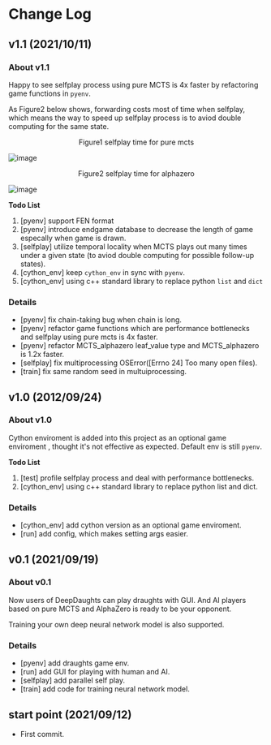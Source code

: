 <!--
 * @Author: Zeng Siwei
 * @Date: 2021-10-11 15:34:11
 * @LastEditors: Zeng Siwei
 * @LastEditTime: 2021-10-14 00:26:27
 * @Description: 
-->

# Change Log
## v1.1 (2021/10/11)
### About v1.1
Happy to see selfplay process using pure MCTS is 4x faster by refactoring game functions in `pyenv`.

As Figure2 below shows, forwarding costs most of time when selfplay, which means the way 
to speed up selfplay process is to aviod double computing for the same state.

<center>Figure1 selfplay time for pure mcts</center>

![image](./savedata/selfplay_profile_1_1_20211010_0045.svg)

<center>Figure2 selfplay time for alphazero</center>

![image](./savedata/selfplay_profile_1_1_20211010_1226.svg)

**Todo List**
1. [pyenv] support FEN format 
2. [pyenv] introduce endgame database to decrease the length of game especally when game is drawn.
3. [selfplay] utilize temporal locality when MCTS plays out many times under a given state (to aviod double computing for possible follow-up states).
4. [cython_env] keep `cython_env` in sync with `pyenv`.
5. [cython_env] using c++ standard library to replace python `list` and `dict`

### Details
- [pyenv] fix chain-taking bug when chain is long.
- [pyenv] refactor game functions which are performance bottlenecks and selfplay using pure mcts is 4x faster.
- [pyenv] refactor MCTS_alphazero leaf_value type and MCTS_alphazero is 1.2x faster.
- [selfplay] fix multiprocessing OSError([Errno 24] Too many open files).
- [train] fix same random seed in multuiprocessing.

## v1.0 (2012/09/24)
### About v1.0
Cython enviroment is added into this project as an optional game enviroment , thought it's not effective as expected. Default env is still `pyenv`.

**Todo List**
1. [test] profile selfplay process and deal with performance bottlenecks. 
2. [cython_env] using c++ standard library to replace python list and dict.

### Details
- [cython_env] add cython version as an optional game enviroment.
- [run] add config, which makes setting args easier.

## v0.1 (2021/09/19)
### About v0.1
Now users of DeepDaughts can play draughts with GUI.
And AI players based on pure MCTS and AlphaZero is ready to be your opponent.

Training your own deep neural network model is also supported.

### Details
- [pyenv] add draughts game env.
- [run] add GUI for playing with human and AI.
- [selfplay] add parallel self play.
- [train] add code for training neural network model.

## start point (2021/09/12)
- First commit.
